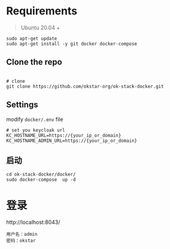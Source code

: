 # Requirements
> Ubuntu 20.04 +
```shell
sudo apt-get update
sudo apt-get install -y git docker docker-compose
```


## Clone the repo
```shell

# clone
git clone https://github.com/okstar-org/ok-stack-docker.git
```

## Settings
modify `docker/.env` file
```shell
# set you keycloak url
KC_HOSTNAME_URL=https://{your_ip_or_domain}
KC_HOSTNAME_ADMIN_URL=https://{your_ip_or_domain}
```

## 启动
```shell
cd ok-stack-docker/docker/
sudo docker-compose  up -d
```

# 登录
 
 http://localhost:8043/
    
    用户名：admin
    密码：okstar


